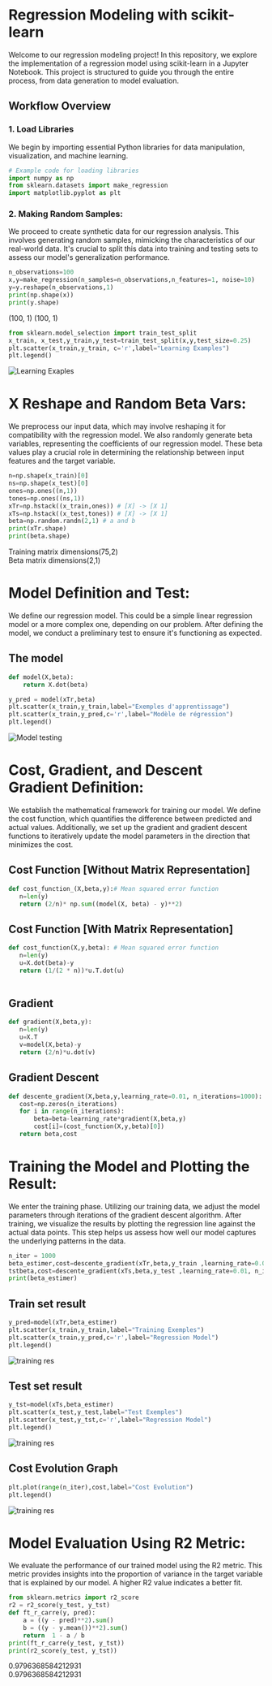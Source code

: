 # Regression Modeling with scikit-learn

Welcome to our regression modeling project! In this repository, we explore the implementation of a regression model using scikit-learn in a Jupyter Notebook. This project is structured to guide you through the entire process, from data generation to model evaluation.

## Workflow Overview

### 1. Load Libraries
We begin by importing essential Python libraries for data manipulation, visualization, and machine learning.

```python
# Example code for loading libraries
import numpy as np
from sklearn.datasets import make_regression
import matplotlib.pyplot as plt
```
### 2. Making Random Samples:

We proceed to create synthetic data for our regression analysis. This involves generating random samples, mimicking the characteristics of our real-world data. It's crucial to split this data into training and testing sets to assess our model's generalization performance.

```python
n_observations=100
x,y=make_regression(n_samples=n_observations,n_features=1, noise=10)
y=y.reshape(n_observations,1)
print(np.shape(x))
print(y.shape)
```
(100, 1)
(100, 1)
```python
from sklearn.model_selection import train_test_split
x_train, x_test,y_train,y_test=train_test_split(x,y,test_size=0.25)
plt.scatter(x_train,y_train, c='r',label="Learning Examples")
plt.legend()
```
![Learning Exaples](readme/img1.png)
# X Reshape and Random Beta Vars:

We preprocess our input data, which may involve reshaping it for compatibility with the regression model. We also randomly generate beta variables, representing the coefficients of our regression model. These beta values play a crucial role in determining the relationship between input features and the target variable.
```python
n=np.shape(x_train)[0]
ns=np.shape(x_test)[0]
ones=np.ones((n,1))
tones=np.ones((ns,1))
xTr=np.hstack((x_train,ones)) # [X] -> [X 1]
xTs=np.hstack((x_test,tones)) # [X] -> [X 1]
beta=np.random.randn(2,1) # a and b
print(xTr.shape)
print(beta.shape)
```
Training matrix dimensions(75,2)<br>
Beta matrix dimensions(2,1)

# Model Definition and Test:

We define our regression model. This could be a simple linear regression model or a more complex one, depending on our problem. After defining the model, we conduct a preliminary test to ensure it's functioning as expected.

## The model
```python
def model(X,beta):
    return X.dot(beta)
```
```python
y_pred = model(xTr,beta)
plt.scatter(x_train,y_train,label="Exemples d'apprentissage")
plt.scatter(x_train,y_pred,c='r',label="Modèle de régression")
plt.legend()
```
![Model testing](readme/img2.png)
# Cost, Gradient, and Descent Gradient Definition:

We establish the mathematical framework for training our model. We define the cost function, which quantifies the difference between predicted and actual values. Additionally, we set up the gradient and gradient descent functions to iteratively update the model parameters in the direction that minimizes the cost.
 ## Cost Function [Without Matrix Representation]
 ```python
 def cost_function_(X,beta,y):# Mean squared error function
    n=len(y)
    return (2/n)* np.sum((model(X, beta) - y)**2)
 ```
  ## Cost Function [With Matrix Representation]
 ```python
def cost_function(X,y,beta): # Mean squared error function
    n=len(y)
    u=X.dot(beta)-y
    return (1/(2 * n))*u.T.dot(u)
	
 ```
 ## Gradient
 ```python
 def gradient(X,beta,y):
    n=len(y)
    u=X.T
    v=model(X,beta)-y
    return (2/n)*u.dot(v)
 ```
 ## Gradient Descent
 ```python
 def descente_gradient(X,beta,y,learning_rate=0.01, n_iterations=1000):
    cost=np.zeros(n_iterations)
    for i in range(n_iterations):
        beta=beta-learning_rate*gradient(X,beta,y)
        cost[i]=(cost_function(X,y,beta)[0])
    return beta,cost
 ```
 # Training the Model and Plotting the Result:

We enter the training phase. Utilizing our training data, we adjust the model parameters through iterations of the gradient descent algorithm. After training, we visualize the results by plotting the regression line against the actual data points. This step helps us assess how well our model captures the underlying patterns in the data.
```python
n_iter = 1000
beta_estimer,cost=descente_gradient(xTr,beta,y_train ,learning_rate=0.01, n_iterations=n_iter) # Training Set
tstbeta,cost=descente_gradient(xTs,beta,y_test ,learning_rate=0.01, n_iterations=n_iter) # Testing Set
print(beta_estimer)
```
## Train set result
```python
y_pred=model(xTr,beta_estimer)
plt.scatter(x_train,y_train,label="Training Exemples")
plt.scatter(x_train,y_pred,c='r',label="Regression Model")
plt.legend()
```
![training res](readme/img3.png)
## Test set result
```python
y_tst=model(xTs,beta_estimer)
plt.scatter(x_test,y_test,label="Test Exemples")
plt.scatter(x_test,y_tst,c='r',label="Regression Model")
plt.legend()
```
![training res](readme/img4.png)
## Cost Evolution Graph
```python
plt.plot(range(n_iter),cost,label="Cost Evolution")
plt.legend()
```
![training res](readme/img5.png)

# Model Evaluation Using R2 Metric:

We evaluate the performance of our trained model using the R2 metric. This metric provides insights into the proportion of variance in the target variable that is explained by our model. A higher R2 value indicates a better fit.
```python
from sklearn.metrics import r2_score
r2 = r2_score(y_test, y_tst)
def ft_r_carre(y, pred):
    a = ((y - pred)**2).sum()
    b = ((y - y.mean())**2).sum()
    return  1 - a / b
print(ft_r_carre(y_test, y_tst))
print(r2_score(y_test, y_tst))
```
0.9796368584212931<br>
0.9796368584212931